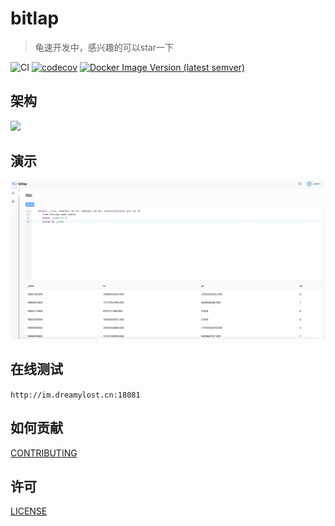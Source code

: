 # bitlap

> 龟速开发中，感兴趣的可以star一下

![CI][Badge-CI]  [![codecov][Badge-Codecov]][Link-Codecov]  [![Docker Image Version (latest semver)](https://img.shields.io/docker/v/liguobin/bitlap)](https://hub.docker.com/r/liguobin/bitlap/tags)


## 架构

![](http://ice-img.dreamylost.cn/2021-08-01-165808.png)

## 演示

![bitlap sql](./bitlap_sql.jpg)

## 在线测试

`http://im.dreamylost.cn:18081`

## 如何贡献

[CONTRIBUTING](./CONTRIBUTING.md)

## 许可

[LICENSE](./LICENSE)

[Stage]: https://img.shields.io/badge/Project%20Stage-Development-yellowgreen.svg

[Badge-CI]: https://github.com/bitlap/bitlap/actions/workflows/ci.yml/badge.svg

[Badge-Maven]: https://img.shields.io/maven-central/v/org.bitlap/bitlap

[Badge-Discord]: https://img.shields.io/discord/968687999862841384

[Badge-Codecov]: https://codecov.io/gh/bitlap/bitlap/branch/dev/graph/badge.svg?token=9XJ2LC2K8M

[Badge-Snapshots]: https://img.shields.io/nexus/s/org.bitlap/bitlap-core?server=https%3A%2F%2Fs01.oss.sonatype.org

[Link-Discord]: https://discord.com/invite/vp5stpz6eU

[Link-Codecov]: https://codecov.io/gh/bitlap/bitlap

[Link-Maven]: https://search.maven.org/search?q=g:%22org.bitlap%22%20AND%20a:%22bitlap%22

[Link-Snapshots]: https://s01.oss.sonatype.org/content/repositories/snapshots/org/bitlap/
